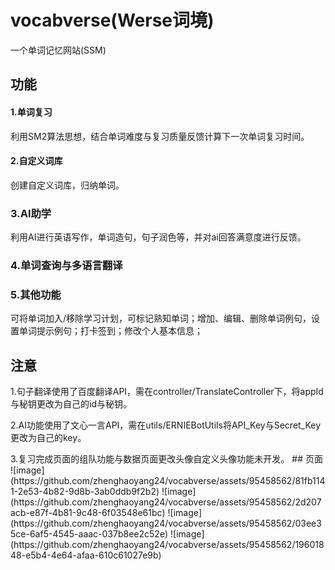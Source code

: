 # vocabverse(Werse词境)
一个单词记忆网站(SSM)
## 功能
 #### 1.单词复习
  利用SM2算法思想，结合单词难度与复习质量反馈计算下一次单词复习时间。
 #### 2.自定义词库
  创建自定义词库，归纳单词。
 ### 3.AI助学
  利用AI进行英语写作，单词造句，句子润色等，并对ai回答满意度进行反馈。
 ### 4.单词查询与多语言翻译
 ### 5.其他功能
  可将单词加入/移除学习计划，可标记熟知单词；增加、编辑、删除单词例句，设置单词提示例句；打卡签到；修改个人基本信息；
## 注意
 <p> 1.句子翻译使用了百度翻译API，需在controller/TranslateController下，将appId与秘钥更改为自己的id与秘钥。
  <p>2.AI功能使用了文心一言API，需在utils/ERNIEBotUtils将API_Key与Secret_Key更改为自己的key。
  <p>3.复习完成页面的组队功能与数据页面更改头像自定义头像功能未开发。
## 页面
![image](https://github.com/zhenghaoyang24/vocabverse/assets/95458562/81fb1141-2e53-4b82-9d8b-3ab0ddb9f2b2)
![image](https://github.com/zhenghaoyang24/vocabverse/assets/95458562/2d207acb-e87f-4b81-9c48-6f03548e61bc)
![image](https://github.com/zhenghaoyang24/vocabverse/assets/95458562/03ee35ce-6af5-4545-aaac-037b8ee2c52e)
![image](https://github.com/zhenghaoyang24/vocabverse/assets/95458562/19601848-e5b4-4e64-afaa-610c61027e9b)



